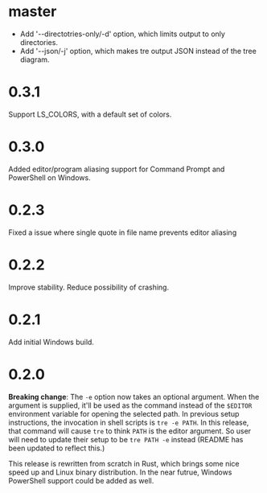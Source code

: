 # master

- Add '--directotries-only/-d' option, which limits output to only directories.
- Add '--json/-j' option, which makes tre output JSON instead of the tree diagram.

# 0.3.1

Support LS_COLORS, with a default set of colors.

# 0.3.0

Added editor/program aliasing support for Command Prompt and PowerShell on
Windows.

# 0.2.3

Fixed a issue where single quote in file name prevents editor aliasing

# 0.2.2

Improve stability. Reduce possibility of crashing.

# 0.2.1

Add initial Windows build.

# 0.2.0

**Breaking change**: The `-e` option now takes an optional argument. When the
argument is supplied, it'll be used as the command instead of the `$EDITOR`
environment variable for opening the selected path. In previous setup
instructions, the invocation in shell scripts is `tre -e PATH`. In this release,
that command will cause `tre` to think `PATH` is the editor argument. So user
will need to update their setup to be `tre PATH -e` instead (README has been
updated to reflect this.)

This release is rewritten from scratch in Rust, which brings some nice speed up
and Linux binary distribution. In the near futrue, Windows PowerShell support
could be added as well.

